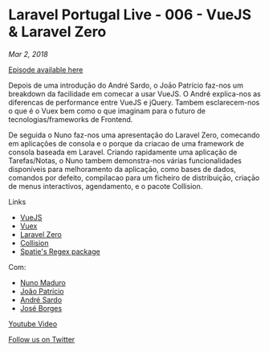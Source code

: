 # Laravel Portugal Live - 006 - VueJS & Laravel Zero
*Mar 2, 2018*

[Episode available here](https://laravelportugal.simplecast.fm/6-vuejs-laravel-zero)

Depois de uma introduçāo do André Sardo, o Joāo Patrício faz-nos um breakdown da facilidade em comecar a usar VueJS. O André explica-nos as diferencas de performance entre VueJS e jQuery. Tambem esclarecem-nos o que é o Vuex bem como o que imaginam para o futuro de tecnologias/frameworks de Frontend.

De seguida o Nuno faz-nos uma apresentação do Laravel Zero, comecando em aplicações de consola e o porque da criacao de uma framework de consola baseada em Laravel. Criando rapidamente uma aplicação de Tarefas/Notas, o Nuno tambem demonstra-nos várias funcionalidades disponíveis para melhoramento da aplicaçāo, como bases de dados, comandos por defeito, compilacao para um ficheiro de distribuiçāo, criaçāo de menus interactivos, agendamento, e o pacote Collision.

Links
* [VueJS](https://vuejs.org)
* [Vuex](https://vuex.vuejs.org/en/)
* [Laravel Zero](https://laravel-zero.com)
* [Collision](https://github.com/nunomaduro/collision)
* [Spatie's Regex package](https://github.com/spatie/regex)

Com:
* [Nuno Maduro](https://twitter.com/@enunomaduro)
* [João Patrício](https://twitter.com/@ijpatricio)
* [André Sardo](https://twitter.com/@a_fsardo)
* [José Borges](https://twitter.com/@JoseLABorges)

[Youtube Video](https://www.youtube.com/watch?v=4C4aLJgRSaos)

[Follow us on Twitter](https://twitter.com/@laravelportugal)
